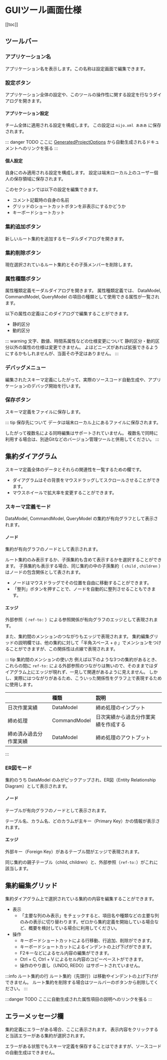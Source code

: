 # GUIツール画面仕様

[[toc]]

## ツールバー

### アプリケーション名
アプリケーション名を表示します。この名称は設定画面で編集できます。

### 設定ボタン
アプリケーション全体の設定や、このツールの操作性に関する設定を行なうダイアログを開きます。

#### アプリケーション設定

チーム全体に適用される設定を構成します。
この設定は `nijo.xml あああ` に保存されます。

::: danger TODO
ここに [GeneratedProjectOptions](../../../Nijo/CodeGenerating/GeneratedProjectOptions.cs) から自動生成されるドキュメントへのリンクを張る
:::

#### 個人設定

自身にのみ適用される設定を構成します。
設定は端末ローカル上のユーザー個人の保存領域に保存されます。

このセクションでは以下の設定を編集できます。

- コメント記載時の自身の名前
- グリッドのショートカットボタンを非表示にするかどうか
- キーボードショートカット

### 集約追加ボタン
新しいルート集約を追加するモーダルダイアログを開きます。

### 集約削除ボタン
現在選択されているルート集約とその子孫メンバーを削除します。

### 属性種類ボタン
属性種類定義モーダルダイアログを開きます。
属性種類定義では、 DataModel, CommandModel, QueryModel の項目の種類として使用できる属性が一覧されます。

以下の属性の定義はこのダイアログで編集することができます。

- 静的区分
- 動的区分

::: warning 文字、数値、時間系属性などの仕様変更について
静的区分・動的区分以外の属性の仕様は変更できません。
よほどニーズがあれば拡張できるようにするかもしれませんが、当面その予定はありません。
:::

### デバッグメニュー
編集されたスキーマ定義にしたがって、実際のソースコード自動生成や、アプリケーションのデバッグ開始を行います。

### 保存ボタン
スキーマ定義をファイルに保存します。

::: tip 保存先について
データは端末ローカル上にあるファイルに保存されます。

したがって複数名による同時編集はサポートされていません。
複数名で同時に利用する場合は、別途Gitなどのバージョン管理ツールと併用してください。
:::

## 集約ダイアグラム
スキーマ定義全体のデータとそれらの関連性を一覧するための欄です。

- ダイアグラムはその背景をマウスドラッグしてスクロールさせることができます。
- マウスホイールで拡大率を変更することができます。

### スキーマ定義モード
DataModel, CommandModel, QueryModel の集約が有向グラフとして表示されます。

#### ノード
集約が有向グラフのノードとして表示されます。

ルート集約のみ表示するか、子孫集約も含めて表示するかを選択することができます。
子孫集約も表示する場合、同じ集約の中の子孫集約（ `child` , `children` ）はノードの包含関係として表されます。

- ノードはマウスドラッグでその位置を自由に移動することができます。
- 「整列」ボタンを押すことで、ノードを自動的に整列させることもできます。

#### エッジ
外部参照（ `ref-to:` ）による参照関係が有向グラフのエッジとして表現されます。

また、集約間のメンションのつながりもエッジで表現されます。
集約編集グリッドの説明欄では、他の集約に対して「半角スペース + `@` 」でメンションをつけることができますが、この関係性は点線で表現されます。

::: tip 集約間のメンションの使い方
例えば以下のような3つの集約があるとき、これらの間に `ref-to:` による外部参照のつながりは無いので、そのままではダイアグラム上にエッジが現れず、一見して関連があるように見えません。
しかし、実際にはつながりがあるため、こういった関係性をグラフ上で表現するために使用します。

|                        | 種類         | 説明                                 |
| :--------------------- | :----------- | :----------------------------------- |
| 日次作業実績           | DataModel    | 締め処理のインプット                 |
| 締め処理               | CommandModel | 日次実績から過去分作業実績を作成する |
| 締め済み過去分作業実績 | DataModel    | 締め処理のアウトプット               |

:::

### ER図モード
集約のうち DataModel のみがピックアップされ、ER図（Entity Relationship Diagram）として表示されます。

#### ノード
テーブルが有向グラフのノードとして表示されます。

テーブル名、カラム名、どのカラムが主キー（Primary Key）かの情報が表示されます。

#### エッジ
外部キー（Foreign Key）があるテーブル間がエッジで表現されます。

同じ集約の親子テーブル（child, children）と、外部参照（`ref-to:`）がこれに該当します。

## 集約編集グリッド
集約ダイアグラム上で選択されている集約の内容を編集することができます。

- 表示
  - 「主要な列のみ表示」をチェックすると、項目名や種類などの主要な列のみの表示に切り替わります。ゼロから集約定義を開始している場合など、概要を検討している場合に利用してください。
- 操作
  - キーボードショートカットによる行移動、行追加、削除ができます。
  - キーボードショートカットによるインデントの上げ下げができます。
  - F2キーなどによるセル内容の編集ができます。
  - Ctrl + C, Ctrl + V によるセル内容のコピーペーストができます。
  - 操作のやり直し（UNDO, REDO）はサポートされていません。

:::info ルート集約の行
ルート集約（先頭行）は移動やインデントの上げ下げができません。
ルート集約を削除する場合はツールバーのボタンから削除してください。
:::

:::danger TODO
ここに自動生成された属性項目の説明へのリンクを張る
:::

## エラーメッセージ欄
集約定義にエラーがある場合、ここに表示されます。
表示内容をクリックすると当該エラーがある集約が選択されます。

エラーがある状態でもスキーマ定義を保存することはできますが、ソースコードの自動生成はできません。
